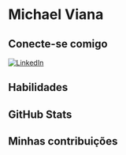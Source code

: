 # Michael Viana

## Conecte-se comigo
[![LinkedIn](https://img.shields.io/badge/LinkedIn-0077B5?style=for-the-badge&logo=linkedin&logoColor=white)](https://www.linkedin.com/in/mi-chael/)

## Habilidades

## GitHub Stats

## Minhas contribuições